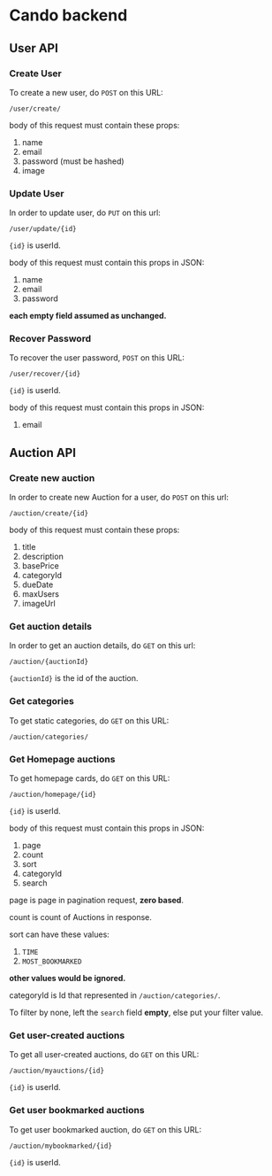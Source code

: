 # Cando backend 
## User API

### Create User
To create a new user, do `POST` on this URL:

`/user/create/`

body of this request must contain these props:

1. name
2. email
3. password (must be hashed)
4. image


### Update User
In order to update user, do `PUT` on this url:

`/user/update/{id}`

`{id}` is userId.

body of this request must contain this props in JSON:

1. name
2. email
3. password


**each empty field assumed as unchanged.**

### Recover Password

To recover the user password, `POST` on this URL:

`/user/recover/{id}`

`{id}` is userId.

body of this request must contain this props in JSON:

1. email




## Auction API

### Create new auction 
In order to create new Auction for a user, do `POST` on this url:

`/auction/create/{id}`

body of this request must contain these props:

1. title
2. description
3. basePrice
4. categoryId
5. dueDate
6. maxUsers
7. imageUrl

### Get auction details

In order to get an auction details, do `GET` on this url:

`/auction/{auctionId}`

`{auctionId}` is the id of the auction.

### Get categories

To get static categories, do `GET` on this URL:

`/auction/categories/`

### Get Homepage auctions

To get homepage cards, do `GET` on this URL:

`/auction/homepage/{id}`

`{id}` is userId.

body of this request must contain this props in JSON:

1. page
2. count
3. sort
4. categoryId
5. search


page is page in pagination request, **zero based**.

count is count of Auctions in response. 

sort can have these values:

1. `TIME`
2. `MOST_BOOKMARKED`

**other values would be ignored.**

categoryId is Id that represented in `/auction/categories/`.

To filter by none, left the `search` field **empty**, else put your filter value.


### Get user-created auctions

To get all user-created auctions, do `GET` on this URL:

`/auction/myauctions/{id}`

`{id}` is userId.

### Get user bookmarked auctions

To get  user bookmarked auction, do `GET` on this URL:

`/auction/mybookmarked/{id}`

`{id}` is userId. 



